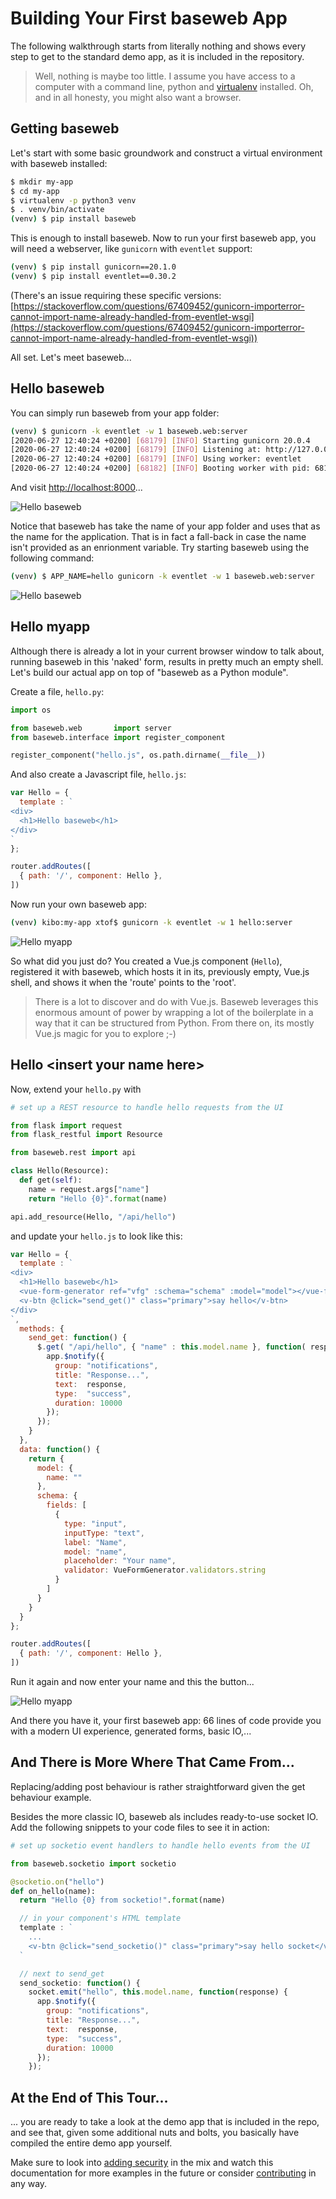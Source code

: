 # Building Your First baseweb App

The following walkthrough starts from literally nothing and shows every step to get to the standard demo app, as it is included in the repository.

> Well, nothing is maybe too little. I assume you have access to a computer with a command line, python and [virtualenv](https://pypi.org/project/virtualenv/) installed. Oh, and in all honesty, you might also want a browser.

## Getting baseweb

Let's start with some basic groundwork and construct a virtual environment with baseweb installed:

```bash
$ mkdir my-app
$ cd my-app
$ virtualenv -p python3 venv
$ . venv/bin/activate
(venv) $ pip install baseweb
```

This is enough to install baseweb. Now to run your first baseweb app, you will need a webserver, like `gunicorn` with `eventlet` support:

```bash
(venv) $ pip install gunicorn==20.1.0
(venv) $ pip install eventlet==0.30.2
```

(There's an issue requiring these specific versions: [https://stackoverflow.com/questions/67409452/gunicorn-importerror-cannot-import-name-already-handled-from-eventlet-wsgi](https://stackoverflow.com/questions/67409452/gunicorn-importerror-cannot-import-name-already-handled-from-eventlet-wsgi))

All set. Let's meet baseweb...

## Hello baseweb

You can simply run baseweb from your app folder:

```bash
(venv) $ gunicorn -k eventlet -w 1 baseweb.web:server
[2020-06-27 12:40:24 +0200] [68179] [INFO] Starting gunicorn 20.0.4
[2020-06-27 12:40:24 +0200] [68179] [INFO] Listening at: http://127.0.0.1:8000 (68179)
[2020-06-27 12:40:24 +0200] [68179] [INFO] Using worker: eventlet
[2020-06-27 12:40:24 +0200] [68182] [INFO] Booting worker with pid: 68182
```

And visit [http://localhost:8000](http://localhost:8000)...

![Hello baseweb](hello-baseweb-1.png)

Notice that baseweb has take the name of your app folder and uses that as the name for the application. That is in fact a fall-back in case the name isn't provided as an enrionment variable. Try starting baseweb using the following command:

```bash
(venv) $ APP_NAME=hello gunicorn -k eventlet -w 1 baseweb.web:server
```

![Hello baseweb](hello-baseweb-2.png)

## Hello myapp

Although there is already a lot in your current browser window to talk about, running baseweb in this 'naked' form, results in pretty much an empty shell. Let's build our actual app on top of "baseweb as a Python module".

Create a file, `hello.py`:

```python
import os

from baseweb.web       import server
from baseweb.interface import register_component

register_component("hello.js", os.path.dirname(__file__))
```

And also create a Javascript file, `hello.js`:

```javascript
var Hello = {
  template : `
<div>
  <h1>Hello baseweb</h1>
</div>
`
};

router.addRoutes([
  { path: '/', component: Hello },
])
```

Now run your own baseweb app:

```bash
(venv) kibo:my-app xtof$ gunicorn -k eventlet -w 1 hello:server
```

![Hello myapp](hello-myapp-1.png)

So what did you just do? You created a Vue.js component (`Hello`), registered it with baseweb, which hosts it in its, previously empty, Vue.js shell, and shows it when the 'route' points to the 'root'.

> There is a lot to discover and do with Vue.js. Baseweb leverages this enormous amount of power by wrapping a lot of the boilerplate in a way that it can be structured from Python. From there on, its mostly Vue.js magic for you to explore ;-)

## Hello &lt;insert your name here&gt;

Now, extend your `hello.py` with

```python
# set up a REST resource to handle hello requests from the UI

from flask import request
from flask_restful import Resource

from baseweb.rest import api

class Hello(Resource):
  def get(self):
    name = request.args["name"]
    return "Hello {0}".format(name)

api.add_resource(Hello, "/api/hello")
```

and update your `hello.js` to look like this:

```javascript
var Hello = {
  template : `
<div>
  <h1>Hello baseweb</h1>
  <vue-form-generator ref="vfg" :schema="schema" :model="model"></vue-form-generator>
  <v-btn @click="send_get()" class="primary">say hello</v-btn>
</div>
`,
  methods: {
    send_get: function() {
      $.get( "/api/hello", { "name" : this.model.name }, function( response ) {
        app.$notify({
          group: "notifications",
          title: "Response...",
          text:  response,
          type:  "success",
          duration: 10000
        });
      });
    }
  },
  data: function() {
    return {
      model: {
        name: ""
      },
      schema: {
        fields: [
          {
            type: "input",
            inputType: "text",
            label: "Name",
            model: "name",
            placeholder: "Your name",
            validator: VueFormGenerator.validators.string
          }
        ]
      }
    }
  }
};

router.addRoutes([
  { path: '/', component: Hello },
])
```

Run it again and now enter your name and this the button...

![Hello myapp](hello-myapp-2.png)

And there you have it, your first baseweb app: 66 lines of code provide you with a modern UI experience, generated forms, basic IO,...

## And There is More Where That Came From...

Replacing/adding post behaviour is rather straightforward given the get behaviour example.

Besides the more classic IO, baseweb als includes ready-to-use socket IO. Add the following snippets to your code files to see it in action:

```python
# set up socketio event handlers to handle hello events from the UI

from baseweb.socketio import socketio

@socketio.on("hello")
def on_hello(name):
  return "Hello {0} from socketio!".format(name)
```

```javascript
  // in your component's HTML template
  template : `
    ...
    <v-btn @click="send_socketio()" class="primary">say hello socket</v-btn>
  `

  // next to send_get
  send_socketio: function() {
    socket.emit("hello", this.model.name, function(response) {
      app.$notify({
        group: "notifications",
        title: "Response...",
        text:  response,
        type:  "success",
        duration: 10000
      });        
    });
```

## At the End of This Tour...

... you are ready to take a look at the demo app that is included in the repo, and see that, given some additional nuts and bolts, you basically have compiled the entire demo app yourself.

Make sure to look into [adding security](adding-security.md) in the mix and watch this documentation for more examples in the future or consider [contributing](contributing.md) in any way.
